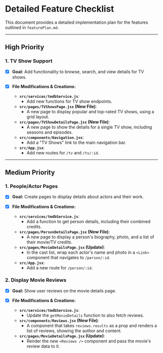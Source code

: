 
# Detailed Feature Checklist

This document provides a detailed implementation plan for the features outlined in `featurePlan.md`.

---

## High Priority

### 1. TV Show Support

- [X] **Goal:** Add functionality to browse, search, and view details for TV shows.

- [X] **File Modifications & Creations:**
    - **`src/services/tmdbService.js`**:
        - Add new functions for TV show endpoints.
    - **`src/pages/TVShowsPage.jsx` (New File)**:
        - A new page to display popular and top-rated TV shows, using a grid layout.
    - **`src/pages/TVShowDetailsPage.jsx` (New File)**:
        - A new page to show the details for a single TV show, including seasons and episodes.
    - **`src/components/Navigation.jsx`**:
        - Add a "TV Shows" link to the main navigation bar.
    - **`src/App.jsx`**:
        - Add new routes for `/tv` and `/tv/:id`.

---

## Medium Priority

### 1. People/Actor Pages

- [X] **Goal:** Create pages to display details about actors and their work.

- [X] **File Modifications & Creations:**
    - **`src/services/tmdbService.js`**:
        - Add a function to get person details, including their combined credits.
    - **`src/pages/PersonDetailsPage.jsx` (New File)**:
        - A new page to display a person's biography, photo, and a list of their movie/TV credits.
    - **`src/pages/MovieDetailsPage.jsx` (Update)**:
        - In the cast list, wrap each actor's name and photo in a `<Link>` component that navigates to `/person/:id`.
    - **`src/App.jsx`**:
        - Add a new route for `/person/:id`.

### 2. Display Movie Reviews

- [X] **Goal:** Show user reviews on the movie details page.

- [X] **File Modifications & Creations:**
    - **`src/services/tmdbService.js`**:
        - Update the `getMovieDetails` function to also fetch reviews.
    - **`src/components/Reviews.jsx` (New File)**:
        - A component that takes `reviews.results` as a prop and renders a list of reviews, showing the author and content.
    - **`src/pages/MovieDetailsPage.jsx` (Update)**:
        - Render the new `<Reviews />` component and pass the movie's review data to it.
